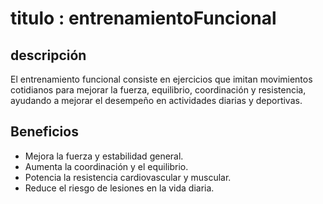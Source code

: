 # titulo : entrenamientoFuncional

## descripción
El entrenamiento funcional consiste en ejercicios que imitan movimientos cotidianos para mejorar la fuerza, equilibrio, coordinación y resistencia, ayudando a mejorar el desempeño en actividades diarias y deportivas.

## Beneficios
- Mejora la fuerza y estabilidad general.
- Aumenta la coordinación y el equilibrio.
- Potencia la resistencia cardiovascular y muscular.
- Reduce el riesgo de lesiones en la vida diaria.
